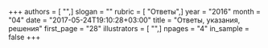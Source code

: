 +++
authors = [ "",]
slogan = ""
rubric = [ "Ответы",]
year = "2016"
month = "04"
date = "2017-05-24T19:10:28+03:00"
title = "Ответы, указания, решения"
first_page = "28"
illustrators = [ "",]
npages = "4"
in_sample = false
+++
